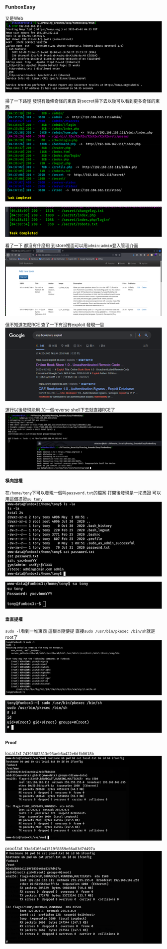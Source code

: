 ### FunboxEasy

又是Web
![](images/qV0Caq6.png)

掃了一下路徑 發現有幾條奇怪的東西 對secret掃下去以後可以看到更多奇怪的東西
![](images/gX7Ozlf.png)

![](images/ETB7jGp.png)

看了一下 都沒有什麼用 到store裡面可以用`admin:admin`登入管理介面
![](images/rTONJAk.png)

但不知道怎麼RCE 查了一下有沒有exploit 發現一個
![](images/GZONiBh.png)

運行以後發現能用 加一個reverse shell下去就直接RCE了
![](images/QfmsH0n.png)

#### 橫向提權

在`/home/tony`下可以發現一個叫`password.txt`的檔案 打開後發現是一坨憑證 可以用這個憑證`su tony`
![](images/Q76WMrn.png)

![](images/jZ52PDG.png)

#### 垂直提權

`sudo -l`看到一堆東西 這根本隨便提 直接`sudo /usr/bin/pkexec /bin/sh`就是root了
![](images/wLq7QjU.png)

![](images/IsOxRws.png)

#### Proof

local.txt
`74395882813e93aeb6a422e6dfb0618b`
![](images/PjrCJ4r.png)

proof.txt
`93e8d166b41519f8859e66a83d7d497a`
![](images/tH3mDpw.png)